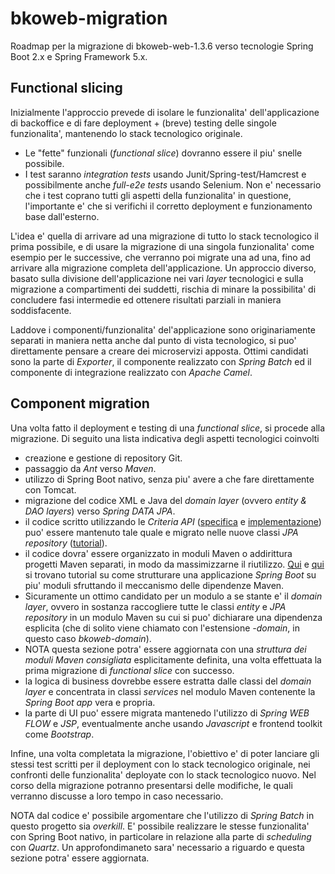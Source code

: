 # bkoweb-migration

Roadmap per la migrazione di bkoweb-web-1.3.6 verso tecnologie Spring Boot 2.x e Spring Framework 5.x.

## Functional slicing

Inizialmente l'approccio prevede di isolare le funzionalita' dell'applicazione di backoffice e di fare deployment + (breve) testing delle singole funzionalita', mantenendo lo stack tecnologico originale.

* Le "fette" funzionali (*functional slice*) dovranno essere il piu' snelle possibile.
* I test saranno *integration tests* usando Junit/Spring-test/Hamcrest e possibilmente anche *full-e2e tests* usando Selenium. Non e' necessario che i test coprano tutti gli aspetti della funzionalita' in questione, l'importante e' che si verifichi il corretto deployment e funzionamento base dall'esterno.

L'idea e' quella di arrivare ad una migrazione  di tutto lo stack tecnologico il prima possibile, e di usare la migrazione di una singola funzionalita' come esempio per le successive, che verranno poi migrate una ad una, fino ad arrivare alla migrazione completa dell'applicazione. Un approccio diverso, basato sulla divisione dell'applicazione nei vari *layer* tecnologici e sulla migrazione a compartimenti dei suddetti, rischia di minare la possibilita' di concludere fasi intermedie ed ottenere risultati parziali in maniera soddisfacente.

Laddove i componenti/funzionalita' del'applicazione sono originariamente separati in maniera netta anche dal punto di vista tecnologico, si puo' direttamente pensare a creare dei microservizi apposta. Ottimi candidati sono la parte di *Exporter*, il componente realizzato con *Spring Batch* ed il componente di integrazione realizzato con *Apache Camel*.

## Component migration

Una volta fatto il deployment e testing di una *functional slice*, si procede alla migrazione. Di seguito una lista indicativa degli aspetti tecnologici coinvolti

* creazione e gestione di repository Git.
* passaggio da *Ant* verso *Maven*.
* utilizzo di Spring Boot nativo, senza piu' avere a che fare direttamente con Tomcat.
* migrazione del codice XML e Java del *domain layer* (ovvero *entity & DAO layers*) verso *Spring DATA JPA*.
* il codice scritto utilizzando le *Criteria API* ([specifica](https://jakarta.ee/specifications/persistence/3.1/jakarta-persistence-spec-3.1.html#a6925) e [implementazione](https://docs.spring.io/spring-data/jpa/docs/current/reference/html/)) puo' essere mantenuto tale quale e migrato nelle nuove classi *JPA repository* ([tutorial](https://www.baeldung.com/spring-data-criteria-queries)).
* il codice dovra' essere organizzato in moduli Maven o addirittura progetti Maven separati, in modo da massimizzarne il riutilizzo. [Qui](https://www.baeldung.com/spring-boot-multiple-modules) e [qui](https://spring.io/guides/gs/multi-module/) si trovano tutorial su come strutturare una applicazione *Spring Boot* su piu' moduli sfruttando il meccanismo delle dipendenze Maven.
* Sicuramente un ottimo candidato per un modulo a se stante e' il *domain layer*, ovvero in sostanza raccogliere tutte le classi *entity* e *JPA repository* in un modulo Maven su cui si puo' dichiarare una dipendenza esplicita (che di solito viene chiamato con l'estensione *-domain*, in questo caso *bkoweb-domain*).
* NOTA questa sezione potra' essere aggiornata con una *struttura dei moduli Maven consigliata* esplicitamente definita, una volta effettuata la prima migrazione di *functional slice* con successo.
* la logica di business dovrebbe essere estratta dalle classi del *domain layer* e concentrata in classi *services* nel modulo Maven contenente la *Spring Boot app* vera e propria.
* la parte di UI puo' essere migrata mantenedo l'utilizzo di *Spring WEB FLOW* e *JSP*, eventualmente anche usando *Javascript* e frontend toolkit come *Bootstrap*.

Infine, una volta completata la migrazione, l'obiettivo e' di poter lanciare gli stessi test scritti per il deployment con lo stack tecnologico originale, nei confronti delle funzionalita' deployate con lo stack tecnologico nuovo. Nel corso della migrazione potranno presentarsi delle modifiche, le quali verranno discusse a loro tempo in caso necessario.

NOTA dal codice e' possibile argomentare che l'utilizzo di *Spring Batch* in questo progetto sia *overkill*. E' possibile realizzare le stesse funzionalita' con Spring Boot nativo, in particolare in relazione alla parte di *scheduling* con *Quartz*. Un approfondimaneto sara' necessario a riguardo e questa sezione potra' essere aggiornata.